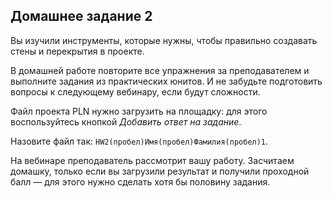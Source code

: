 ## Домашнее задание 2

Вы изучили инструменты, которые нужны, чтобы правильно создавать стены и перекрытия в проекте. 

В домашней работе повторите все упражнения за преподавателем и выполните задания из практических юнитов. И не забудьте подготовить вопросы к следующему вебинару, если будут сложности.

Файл проекта PLN нужно загрузить на площадку: для этого воспользуйтесь кнопкой *Добавить ответ на задание*.

Назовите файл так: `HW2(пробел)Имя(пробел)Фамилия(пробел)1`.

На вебинаре преподаватель рассмотрит вашу работу. Засчитаем домашку, только если вы загрузили результат и получили проходной балл — для этого нужно сделать хотя бы половину задания.